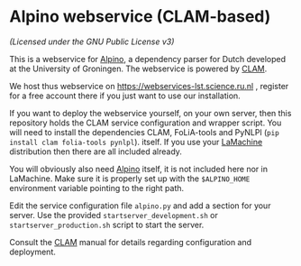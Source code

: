 Alpino webservice (CLAM-based)
===============================

*(Licensed under the GNU Public License v3)*

This is a webservice for [Alpino](http://www.let.rug.nl/vannoord/alp/Alpino/),
a dependency parser for Dutch developed at the University of Groningen. The
webservice is powered by [CLAM](https://proycon.github.io/clam).

We host thus webservice on https://webservices-lst.science.ru.nl , register for
a free account there if you just want to use our installation.

If you want to deploy the webservice yourself, on your own server, then this
repository holds the CLAM service configuration and wrapper script. You will
need to install the dependencies CLAM, FoLiA-tools and PyNLPl (``pip install
clam folia-tools pynlpl``). itself. If you use your
[LaMachine](https://proycon.github.io/LaMachine) distribution then there are
all included already. 

You will obviously also need
[Alpino](http://www.let.rug.nl/vannoord/alp/Alpino/) itself, it is not included
here nor in LaMachine. Make sure it is properly set up with the
``$ALPINO_HOME`` environment variable pointing to the right path.

Edit the service configuration file ``alpino.py`` and add
a section for your server. Use the provided ``startserver_development.sh`` or
``startserver_production.sh`` script to start the server.

Consult the [CLAM](https://proycon.github.io/clam) manual for details regarding
configuration and deployment.





